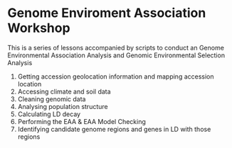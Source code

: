 # Genome Enviroment Association Workshop
This is a series of lessons accompanied by scripts to conduct an Genome Environmental Association Analysis and Genomic Environmental Selection Analysis
1) Getting accession geolocation information and mapping accession location
2) Accessing climate and soil data 
3) Cleaning genomic data
4) Analysing population structure
5) Calculating LD decay
6) Performing the EAA & EAA Model Checking
7) Identifying candidate genome regions and genes in LD with those regions
